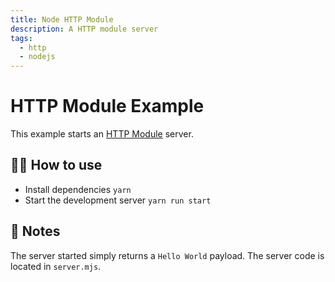 ```yaml
---
title: Node HTTP Module
description: A HTTP module server
tags:
  - http
  - nodejs
---
```


# HTTP Module Example

This example starts an [HTTP Module](https://nodejs.org/api/http.html) server.

## 💁‍♀️ How to use

- Install dependencies `yarn`
- Start the development server `yarn run start`

## 📝 Notes

The server started simply returns a `Hello World` payload. The server code is located in `server.mjs`.
